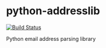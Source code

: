 # python-addresslib

[![Build Status](https://travis-ci.org/alexei/python-addresslib.svg?branch=master)](https://travis-ci.org/alexei/python-addresslib)

Python email address parsing library
